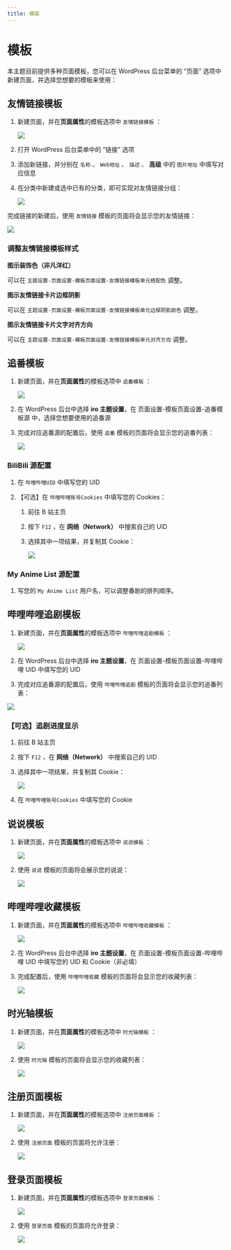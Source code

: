 ```yaml
---
title: 模版
---
```


# 模板 <Badge type="tip" text="v2.6.0" />

本主题目前提供多种页面模板，您可以在 WordPress 后台菜单的 “页面” 选项中新建页面，并选择您想要的模板来使用：

## 友情链接模板

1. 新建页面，并在**页面属性**的模板选项中 `友情链接模板` ：

   ![](/img/friends_template_select.png)

2. 打开 WordPress 后台菜单中的 “链接” 选项

3. 添加新链接，并分别在 `名称` 、 `Web地址` 、 `描述` 、 **高级** 中的 `图片地址` 中填写对应信息

4. 在分类中新建或选中已有的分类，即可实现对友情链接分组：

   ![](/img/friends_template_set_group.png)

完成链接的新建后，使用 `友情链接` 模板的页面将会显示您的友情链接：

![](https://s.nmxc.ltd/fuukei_docs/sakurairo/setting/tp-friendlinks.png)

### 调整友情链接模板样式

**图示装饰色（非凡洋红）**

可以在 `主题设置-页面设置-模板页面设置-友情链接模板单元搭配色` 调整。

**图示友情链接卡片边框阴影**

可以在 `主题设置-页面设置-模板页面设置-友情链接模板单元边框阴影颜色` 调整。

**图示友情链接卡片文字对齐方向**

可以在 `主题设置-页面设置-模板页面设置-友情链接模板单元对齐方向` 调整。

## 追番模板

1. 新建页面，并在**页面属性**的模板选项中 `追番模板` ：

   ![](/img/bangumi_template_select.png)

2. 在 WordPress 后台中选择 **iro 主题设置**，在 页面设置-模板页面设置-追番模板源 中，选择您想要使用的追番源

3. 完成对应追番源的配置后，使用 `追番` 模板的页面将会显示您的追番列表：

   ![](https://s.nmxc.ltd/fuukei_docs/sakurairo/setting/tp-animelist.png)

### BiliBili 源配置

1.  在 `哔哩哔哩UID` 中填写您的 UID

2.  【可选】在 `哔哩哔哩账号Cookies` 中填写您的 Cookies：

    1.  前往 B 站主页

    2.  按下 `F12` ，在 **网络（Network）** 中搜索自己的 UID

    3.  选择其中一项结果，并复制其 Cookie：

        ![](/img/bangumi_Bilibili_Cookie.png)

### My Anime List 源配置

1. 写您的 `My Anime List` 用户名，可以调整番剧的排列顺序。

## 哔哩哔哩追剧模板

1. 新建页面，并在**页面属性**的模板选项中 `哔哩哔哩追剧模板` ：

   ![](/img/movie_template_select.png)

2. 在 WordPress 后台中选择 **iro 主题设置**，在 页面设置-模板页面设置-哔哩哔哩 UID 中填写您的 UID

3. 完成对应追番源的配置后，使用 `哔哩哔哩追剧` 模板的页面将会显示您的追番列表：

![](https://s.nmxc.ltd/fuukei_docs/sakurairo/setting/tp-movielist.png)

### 【可选】追剧进度显示

1.  前往 B 站主页

2.  按下 `F12` ，在 **网络（Network）** 中搜索自己的 UID

3.  选择其中一项结果，并复制其 Cookie：

    ![](/img/bangumi_Bilibili_Cookie.png)

4.  在 `哔哩哔哩账号Cookies` 中填写您的 Cookie

## 说说模板

1. 新建页面，并在**页面属性**的模板选项中 `说说模板` ：

   ![](/img/shuoshuo_template_select.png)

2. 使用 `说说` 模板的页面将会展示您的说说：

   ![](https://s.nmxc.ltd/fuukei_docs/sakurairo/setting/tp-shuoshuo.png)

## 哔哩哔哩收藏模板

1. 新建页面，并在**页面属性**的模板选项中 `哔哩哔哩收藏模板` ：

   ![](/img/favorite_template_select.png)

2. 在 WordPress 后台中选择 **iro 主题设置**，在 页面设置-模板页面设置-哔哩哔哩 UID 中填写您的 UID 和 Cookie（非必填）

3. 完成配置后，使用 `哔哩哔哩收藏` 模板的页面将会显示您的收藏列表：

   ![](/img/favorite_show.png)

## 时光轴模板

1. 新建页面，并在**页面属性**的模板选项中 `时光轴模板` ：

   ![](/img/time_template_select.png)

2. 使用 `时光轴` 模板的页面将会显示您的收藏列表：

   ![](/img/time_show.png)

## 注册页面模板

1. 新建页面，并在**页面属性**的模板选项中 `注册页面模板` ：

   ![](/img/sign_template_select.png)

2. 使用 `注册页面` 模板的页面将允许注册：

   ![](/img/sign_show.png)

## 登录页面模板

1. 新建页面，并在**页面属性**的模板选项中 `登录页面模板` ：

   ![](/img/login_template_select.png)

2. 使用 `登录页面` 模板的页面将允许登录：

   ![](/img/login_show.png)
